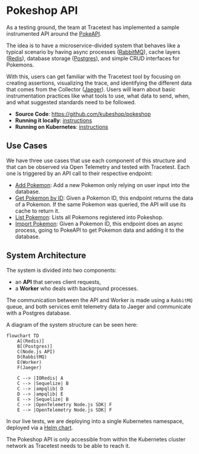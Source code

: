 # Pokeshop API

As a testing ground, the team at Tracetest has implemented a sample instrumented API around the [PokeAPI](https://pokeapi.co/).

The idea is to have a microservice-divided system that behaves like a typical scenario by having async processes ([RabbitMQ](https://www.rabbitmq.com/)), cache layers ([Redis](https://redis.io/)), database storage ([Postgres](https://www.postgresql.org/)), and simple CRUD interfaces for Pokemons.

With this, users can get familiar with the Tracetest tool by focusing on creating assertions, visualizing the trace, and identifying the different data that comes from the Collector ([Jaeger](https://www.jaegertracing.io/)). Users will learn about basic instrumentation practices like what tools to use, what data to send, when, and what suggested standards need to be followed.

- **Source Code**: https://github.com/kubeshop/pokeshop
- **Running it locally**: [instructions](https://github.com/kubeshop/pokeshop/blob/master/docs/installing.md#run-it-locally)
- **Running on Kubernetes**: [instructions](https://github.com/kubeshop/pokeshop/blob/master/docs/installing.md#run-on-a-kubernetes-cluster)

## Use Cases

We have three use cases that use each component of this structure and that can be observed via Open Telemetry and tested with Tracetest. Each one is triggered by an API call to their respective endpoint:

- [Add Pokemon](./use-cases/add-pokemon.md): Add a new Pokemon only relying on user input into the database.
- [Get Pokemon by ID](./use-cases/get-pokemon-by-id.md): Given a Pokemon ID, this endpoint returns the data of a Pokemon. If the same Pokemon was queried, the API will use its cache to return it.
- [List Pokemon](./use-cases/list-pokemon.md): Lists all Pokemons registered into Pokeshop.
- [Import Pokemon](./use-cases/import-pokemon.md): Given a Pokemon ID, this endpoint does an async process, going to PokeAPI to get Pokemon data and adding it to the database.

## System Architecture

The system is divided into two components: 
- an **API** that serves client requests, 
- a **Worker** who deals with background processes.

The communication between the API and Worker is made using a `RabbitMQ` queue, and both services emit telemetry data to Jaeger and communicate with a Postgres database.

A diagram of the system structure can be seen here:

```mermaid
flowchart TD
    A[(Redis)]
    B[(Postgres)]
    C(Node.js API)
    D(RabbitMQ)
    E(Worker)
    F(Jaeger)

    C --> |IORedis| A
    C --> |Sequelize| B
    C --> |ampqlib| D
    D --> |ampqlib| E
    E --> |Sequelize| B
    C --> |OpenTelemetry Node.js SDK| F
    E --> |OpenTelemetry Node.js SDK| F
```

In our live tests, we are deploying into a single Kubernetes namespace, deployed via a [Helm chart](https://github.com/kubeshop/pokeshop/blob/master/docs/installing.md#run-on-a-kubernetes-cluster).

The Pokeshop API is only accessible from within the Kubernetes cluster network as Tracetest needs to be able to reach it.
